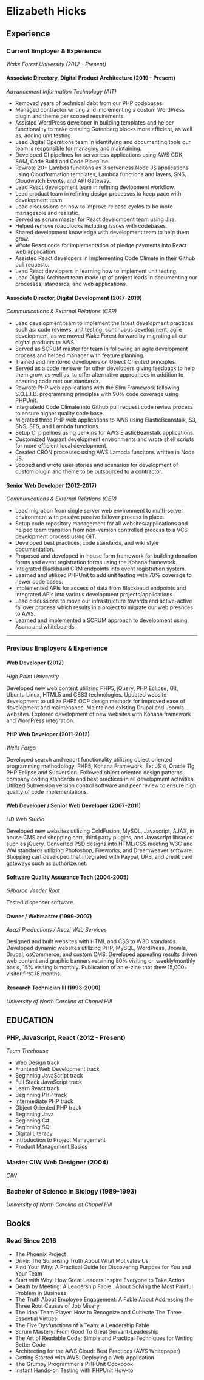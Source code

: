# Elizabeth Hicks

## Experience

### Current Employer & Experience

*Wake Forest University (2012 - Present)*

#### Associate Directory, Digital Product Architecture (2019 - Present)
*Advancement Information Technology (AIT)*

* Removed years of technical debt from our PHP codebases.  
* Managed contractor writing and implementing a custom WordPress plugin and theme per scoped requirements.
* Assisted WordPress developer in building templates and helper functionality to make creating Gutenberg blocks more efficient, as well as, adding unit testing.
* Lead Digital Operations team in identifying and documenting tools our team is responsible for managing and maintaining.
* Developed CI pipelines for serverless applications using AWS CDK, SAM, Code Build and Code Pipepline.
* Rewrote 20+ Lambda funcitons as 3 serverless Node JS applications using Cloudformation templates, Lambda functions and layers, SNS, Cloudwatch Events, and API Gateway.
* Lead React development team in refining devlopment workflow.  
* Lead product team in refining design processes to keep pace with development team.
* Lead discussions on how to improve release cycles to be more manageable and realistic.
* Served as scrum master for React develompent team using Jira.
* Helped remove roadblocks including issues with codebases.
* Shared development knowledge with development team to help them grow.  
* Wrote React code for implementation of pledge payments into React web application.
* Assisted React developers in implementing Code Climate in their Github pull requests.
* Lead React developers in learning how to implement unit testing.
* Lead Digital Architect team made up of project leads in documenting our processes, standards, and web applications.

#### Associate Director, Digital Development (2017-2019)
*Communications & External Relations (CER)*

* Lead development team to implement the latest development practices such as: code reviews, unit testing, continuous development, agile development, as we moved Wake Forest forward by migrating all our digital products to AWS.
* Served as SCRUM master for team in following an agile development process and helped manager with feature planning.  
* Trained and mentored developers on Object Oriented principles.
* Served as a code reviewer for other developers giving feedback to help them grow, as well as, to offer alternative approahces in addition to ensuring code met our standards.
* Rewrote PHP web applications with the Slim Framework following S.O.L.I.D. programming principles with 90% code coverage using PHPUnit.
* Integratedd Code Climate into Github pull request code review process to ensure higher quality code base.
* Migrated three PHP web applications to AWS using ElasticBeanstalk, S3, SNS, SES, and Lambda functions.
* Setup CI pipelines using Jenkins for AWS ElasticBeanstalk applications.
* Customized Vagrant development environments and wrote shell scripts for more efficient local development.
* Created CRON processes using AWS Lambda funcitons written in Node JS.
* Scoped and wrote user stories and scenarios for development of custom plugin and theme to be outsourced to a contractor.

#### Senior Web Developer (2012-2017)
*Communications & External Relations (CER)*

* Lead migration from single server web environment to multi-server environment with passive passive failover process in place.
* Setup code repository management for all websites/applications and helped team transition from non-version controlled process to a VCS development process using GIT.
* Developed best practices, code standards, and wiki style documentation.
* Proposed and developed in-house form framework for building donation forms and event registration forms using the Kohana framework. 
* Integrated Blackbaud CRM endpoints into event registration system. 
* Learned and utilized PHPUnit to add unit testing with 70% coverage to newer code bases. 
* Implemented APIs for access of data from Blackbaud endpoints and integrated APIs into various development projects/applications.
* Lead discussions to move our infrastructure towards and active-active failover process which results in a project to migrate our web presnces to AWS.
* Learned and implemented a SCRUM approach to development using Asana and whiteboards.

---

### Previous Employers & Experience

#### Web Developer (2012)
*High Point University*

Developed new web content utilizing PHP5, jQuery, PHP Eclipse, Git, Ubuntu Linux, HTML5 and CSS3 technologies. Updated website development to utilize PHP5 OOP design methods for improved ease of development and maintenance. Maintained existing Drupal and Joomla websites. Explored development of new websites with Kohana framework and WordPress integration.

#### PHP Web Developer (2011-2012)
*Wells Fargo*

Developed search and report functionality utilizing object oriented programming methodology, PHP5, Kohana Framework, Ext JS 4, Oracle 11g, PHP Eclipse and Subversion. Followed object oriented design patterns, company coding standards and best practices in all development activities. Utilized Subversion version control software and peer review to ensure high quality of code implementations.

#### Web Developer / Senior Web Developer (2007-2011)
*HD Web Studio* 

Developed new websites utilizing ColdFusion, MySQL, Javascript, AJAX, in house CMS and shopping cart, third party plugins, and Javascript libraries such as jQuery. Converted PSD designs into HTML/CSS meeting W3C and WAI standards utilizing Photoshop, Fireworks, and Dreamweaver software. Shopping cart developed that integrated with Paypal, UPS, and credit card gateways such as authorize.net.

#### Software Quality Assurance Tech (2004-2005)
*Gilbarco Veeder Root* 

Tested dispenser software.

#### Owner / Webmaster (1999-2007)
*Asazi Productions / Asazi Web Services* 

Designed and built websites with HTML and CSS to W3C standards. Developed dynamic websites utilizing PHP, MySQL, WordPress, Joomla, Drupal, osCommerce, and custom CMS. Developed appealing results driven web content and graphic banners retaining 80% visiting on weekly/monthly basis, 15% visiting bimonthly. Publication of an e-zine that drew 15,000+ visitor first 18 months.

#### Research Technician III (1993-2000)
*University of North Carolina at Chapel Hill* 

## EDUCATION

### PHP, JavaScript, React (2012 - Present)
*Team Treehouse*
* Web Design track
* Frontend Web Development track
* Beginning JavaScript track
* Full Stack JavaScript track
* Learn React track
* Beginning PHP track
* Intermediate PHP track
* Object Oriented PHP track
* Beginning Java
* Beginning C#
* Beginning SQL
* Digital Literacy
* Introduction to Project Management
* Product Management Basics

### Master CIW Web Designer (2004)
*CIW*

### Bachelor of Science in Biology (1989-1993)
*University of North Carolina at Chapel Hill*

## Books

### Read Since 2016

* The Phoenix Project
* Drive: The Surprising Truth About What Motivates Us
* Find Your Why: A Practical Guide for Discovering Purpose for You and Your Team
* Start with Why: How Great Leaders Inspire Everyone to Take Action
* Death by Meeting: A Leadership Fable...About Solving the Most Painful Problem in Business
* The Truth About Employee Engagement: A Fable About Addressing the Three Root Causes of Job Misery
* The Ideal Team Player: How to Recognize and Cultivate The Three Essential Virtues
* The Five Dysfunctions of a Team: A Leadership Fable
* Scrum Mastery: From Good To Great Servant-Leadership
* The Art of Readable Code: Simple and Practical Techniques for Writing Better Code
* Architecting for the AWS Cloud: Best Practices (AWS Whitepaper)
* Getting Started with AWS: Deploying a Web Application
* The Grumpy Programmer's PHPUnit Cookbook
* Instant Hands-on Testing with PHPUnit How-to
